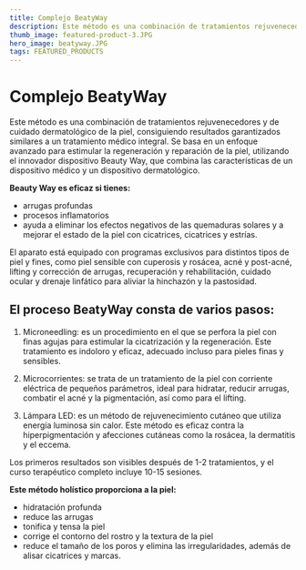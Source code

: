 ```yaml
---
title: Complejo BeatyWay
description: Este método es una combinación de tratamientos rejuvenecedores y de cuidado dermatológico de la piel, consiguiendo resultados garantizados similares a un tratamiento médico integral. Se basa en un enfoque avanzado para estimular la regeneración y reparación de la piel, utilizando el innovador dispositivo Beauty Way, que combina las características de un dispositivo médico y un dispositivo dermatológico.
thumb_image: featured-product-3.JPG
hero_image: beatyway.JPG
tags: FEATURED_PRODUCTS
---
```


# Complejo BeatyWay

Este método es una combinación de tratamientos rejuvenecedores y de cuidado dermatológico de la piel, consiguiendo resultados garantizados similares a un tratamiento médico integral. Se basa en un enfoque avanzado para estimular la regeneración y reparación de la piel, utilizando el innovador dispositivo Beauty Way, que combina las características de un dispositivo médico y un dispositivo dermatológico.

**Beauty Way es eficaz si tienes:**

- arrugas profundas
- procesos inflamatorios
- ayuda a eliminar los efectos negativos de las quemaduras solares y a mejorar el estado de la piel con cicatrices, cicatrices y estrías.

El aparato está equipado con programas exclusivos para distintos tipos de piel y fines, como piel sensible con cuperosis y rosácea, acné y post-acné, lifting y corrección de arrugas, recuperación y rehabilitación, cuidado ocular y drenaje linfático para aliviar la hinchazón y la pastosidad.

## El proceso BeatyWay consta de varios pasos:

1. Microneedling: es un procedimiento en el que se perfora la piel con finas agujas para estimular la cicatrización y la regeneración. Este tratamiento es indoloro y eficaz, adecuado incluso para pieles finas y sensibles.

2. Microcorrientes: se trata de un tratamiento de la piel con corriente eléctrica de pequeños parámetros, ideal para hidratar, reducir arrugas, combatir el acné y la pigmentación, así como para el lifting.

3. Lámpara LED: es un método de rejuvenecimiento cutáneo que utiliza energía luminosa sin calor. Este método es eficaz contra la hiperpigmentación y afecciones cutáneas como la rosácea, la dermatitis y el eccema.

Los primeros resultados son visibles después de 1-2 tratamientos, y el curso terapéutico completo incluye 10-15 sesiones.

**Este método holístico proporciona a la piel:**

- hidratación profunda
- reduce las arrugas
- tonifica y tensa la piel
- corrige el contorno del rostro y la textura de la piel
- reduce el tamaño de los poros y elimina las irregularidades, además de alisar cicatrices y marcas.
